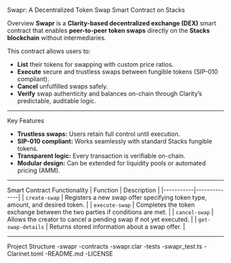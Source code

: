 Swapr: A Decentralized Token Swap Smart Contract on Stacks

Overview
**Swapr** is a **Clarity-based decentralized exchange (DEX)** smart contract that enables **peer-to-peer token swaps** directly on the **Stacks blockchain** without intermediaries.

This contract allows users to:
- **List** their tokens for swapping with custom price ratios.  
- **Execute** secure and trustless swaps between fungible tokens (SIP-010 compliant).  
- **Cancel** unfulfilled swaps safely.  
- **Verify** swap authenticity and balances on-chain through Clarity’s predictable, auditable logic.

---

Key Features
- **Trustless swaps:** Users retain full control until execution.
- **SIP-010 compliant:** Works seamlessly with standard Stacks fungible tokens.
- **Transparent logic:** Every transaction is verifiable on-chain.
- **Modular design:** Can be extended for liquidity pools or automated pricing (AMM).

---

Smart Contract Functionality
| Function | Description |
|-----------|--------------|
| `create-swap` | Registers a new swap offer specifying token type, amount, and desired token. |
| `execute-swap` | Completes the token exchange between the two parties if conditions are met. |
| `cancel-swap` | Allows the creator to cancel a pending swap if not yet executed. |
| `get-swap-details` | Returns stored information about a swap offer. |

---

Project Structure
-swapr
-contracts
-swapr.clar
-tests
-swapr_test.ts
-Clarinet.toml
-README.md
-LICENSE

